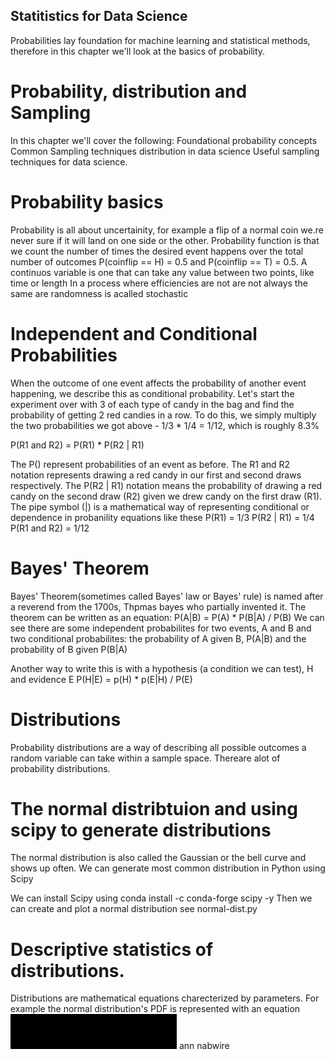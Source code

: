 ## Statitistics for Data Science
Probabilities lay foundation for machine learning and statistical methods, therefore in this chapter we'll look at the basics of probability.

# Probability, distribution and Sampling
In this chapter we'll cover the following:
Foundational probability concepts
Common Sampling techniques distribution in data science
Useful sampling techniques for data science.

# Probability basics
Probability is all about uncertainity, for example a flip of a normal coin we.re never sure if it will land on one side or the other.
Probability function is that we count the number of times the desired event happens over the total number of outcomes
P(coinflip == H) = 0.5 and P(coinflip == T) = 0.5.
A continuos variable is one that can take any value between two points, like time or length
In a process where efficiencies are not are not always the same are randomness is acalled stochastic

# Independent and Conditional Probabilities
When the outcome of one event affects the probability of another event happening, we describe this as conditional probability.
Let's start the experiment over with 3 of each type of candy in the bag and find the probability of getting 2 red candies in a row. To do this, we simply multiply the two probabilities we got above - 1/3 * 1/4 = 1/12, which is roughly 8.3%

P(R1 and R2) = P(R1) * P(R2 | R1)

The P() represent probabilities of an event as before. The R1 and R2 notation represents drawing a red candy in our first and second draws respectively.
The P(R2 | R1) notation means the probability of drawing a red candy on the second draw (R2) given we drew candy on the first draw (R1).
The pipe symbol (|) is a mathematical way of representing conditional or dependence in probanility equations like these
P(R1) = 1/3
P(R2 | R1) = 1/4
P(R1 and R2) = 1/12

# Bayes' Theorem
Bayes' Theorem(sometimes called Bayes' law or Bayes' rule) is named after a reverend from the 1700s, Thpmas bayes who partially invented it. The theorem can be written as an equation:
P(A|B) = P(A) * P(B|A) / P(B)
We can see there are some independent probabilites for two events, A and B and two conditional probabilites: the probability of A given B, P(A|B) and the probability of B given P(B|A)

Another way to write this is with a hypothesis (a condition we can test), H and evidence E
P(H|E) = p(H) * p(E|H) / P(E)

# Distributions
Probability distributions are a way of describing all possible outcomes a random variable can take within a sample space. Thereare alot of probability distributions.

# The normal distribtuion and using scipy to generate distributions
The normal distribution is also called the Gaussian or the bell curve and shows up often.
We can generate most common distribution in Python using Scipy

We can install Scipy using conda install -c conda-forge scipy -y
Then we can create and plot a normal distribution see normal-dist.py

# Descriptive statistics of distributions.
Distributions are mathematical equations charecterized by parameters. For example the normal distribution's PDF is represented with an equation 
![alt text](image.png)
ann nabwire